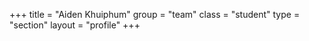 +++
title = "Aiden Khuiphum"
group = "team"
class = "student"
type = "section"
layout = "profile"
+++
